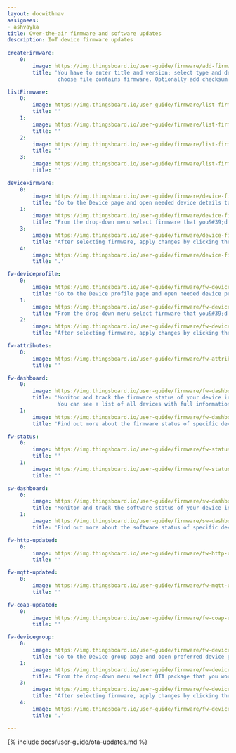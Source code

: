 ```yaml
---
layout: docwithnav
assignees:
- ashvayka
title: Over-the-air firmware and software updates
description: IoT device firmware updates
 
createFirmware:
    0:
        image: https://img.thingsboard.io/user-guide/firmware/add-firmware-ce.png  
        title: 'You have to enter title and version; select type and device profile (this field we define what type of device this firmware will be available; 
                choose file contains firmware. Optionally add checksum algorithm and checksum.'

listFirmware:
    0:
        image: https://img.thingsboard.io/user-guide/firmware/list-firmware-ce.png
        title: ''
    1:
        image: https://img.thingsboard.io/user-guide/firmware/list-firmware-1-ce.png
        title: ''
    2:
        image: https://img.thingsboard.io/user-guide/firmware/list-firmware-2-ce.png
        title: ''
    3:
        image: https://img.thingsboard.io/user-guide/firmware/list-firmware-3-ce.png
        title: ''

deviceFirmware:
    0:
        image: https://img.thingsboard.io/user-guide/firmware/device-firmware-ce.png
        title: 'Go to the Device page and open needed device details to edit its information.'
    1:
        image: https://img.thingsboard.io/user-guide/firmware/device-firmware-1-ce.png
        title: "From the drop-down menu select firmware that you&#39;d like to assign to this device."
    3:
        image: https://img.thingsboard.io/user-guide/firmware/device-firmware-2-ce.png
        title: 'After selecting firmware, apply changes by clicking the orange check mark in the right corner of the page.'
    4:
        image: https://img.thingsboard.io/user-guide/firmware/device-firmware-3-ce.png
        title: '.'

fw-deviceprofile:
    0:
        image: https://img.thingsboard.io/user-guide/firmware/fw-deviceprofile-ce.png
        title: 'Go to the Device profile page and open needed device profile details to edit its information.'
    1:
        image: https://img.thingsboard.io/user-guide/firmware/fw-deviceprofile-1-ce.png
        title: "From the drop-down menu select firmware that you&#39;d like to assign to this device profile."
    2:
        image: https://img.thingsboard.io/user-guide/firmware/fw-deviceprofile-2-ce.png
        title: 'After selecting firmware, apply changes by clicking the orange check mark in the right corner of the page.'

fw-attributes:
    0:
        image: https://img.thingsboard.io/user-guide/firmware/fw-attributes-ce.png
        title: ''

fw-dashboard:
    0:
        image: https://img.thingsboard.io/user-guide/firmware/fw-dashboard-ce.png
        title: 'Monitor and track the firmware status of your device in the Firmware dashboard. 
                You can see a list of all devices with full information about their firmware. Use the tabs on the right side of the page to see more detailed status information.'
    1:
        image: https://img.thingsboard.io/user-guide/firmware/fw-dashboard-2-ce.png
        title: 'Find out more about the firmware status of specific devices by clicking the buttons next to the device names.'

fw-status:
    0:
        image: https://img.thingsboard.io/user-guide/firmware/fw-status-ce.png
        title: ''
    1:
        image: https://img.thingsboard.io/user-guide/firmware/fw-status-1-ce.png
        title: ''

sw-dashboard:
    0:
        image: https://img.thingsboard.io/user-guide/firmware/sw-dashboard-1-ce.png
        title: 'Monitor and track the software status of your device in the Software dashboard.'
    1:
        image: https://img.thingsboard.io/user-guide/firmware/sw-dashboard-2-ce.png
        title: 'Find out more about the software status of specific devices by clicking the buttons next to the device names.'

fw-http-updated:
    0:
        image: https://img.thingsboard.io/user-guide/firmware/fw-http-updated.png
        title: ''

fw-mqtt-updated:
    0:
        image: https://img.thingsboard.io/user-guide/firmware/fw-mqtt-updated.png
        title: ''

fw-coap-updated:
    0:
        image: https://img.thingsboard.io/user-guide/firmware/fw-coap-updated.png
        title: ''

fw-devicegroup:
    0:
        image: https://img.thingsboard.io/user-guide/firmware/fw-devicegroup-pe.png
        title: 'Go to the Device group page and open preferred device group details to edit its information.'
    1:
        image: https://img.thingsboard.io/user-guide/firmware/fw-devicegroup-1-pe.png
        title: "From the drop-down menu select OTA package that you would like to assign to this device."
    3:
        image: https://img.thingsboard.io/user-guide/firmware/fw-devicegroup-2-pe.png
        title: 'After selecting firmware, apply changes by clicking the orange check mark in the right corner of the page.'
    4:
        image: https://img.thingsboard.io/user-guide/firmware/fw-devicegroup-3-pe.png
        title: '.'

---
```



{% include docs/user-guide/ota-updates.md %}